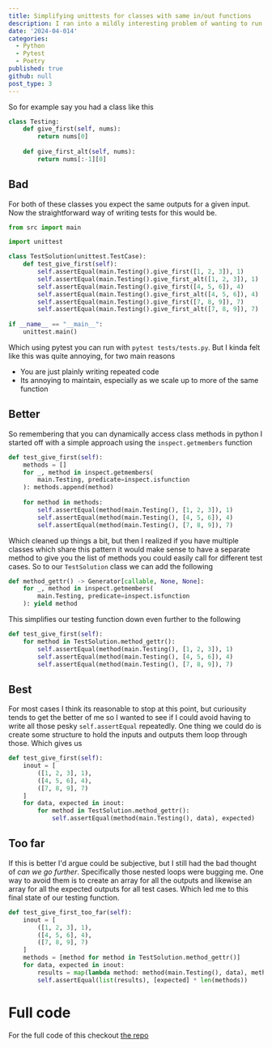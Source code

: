 ```yaml
---
title: Simplifying unittests for classes with same in/out functions
description: I ran into a mildly interesting problem of wanting to run the same unit tests on multiple functions of a class without having to call each function individually, this is just a short writeup of how I solved this issue
date: '2024-04-014'
categories:
  - Python
  - Pytest
  - Poetry
published: true
github: null
post_type: 3
---
```


So for example say you had a class like this
```python 
class Testing: 
    def give_first(self, nums): 
        return nums[0]
    
    def give_first_alt(self, nums): 
        return nums[:-1][0]
```
## Bad 
For both of these classes you expect the same outputs for a given input. Now the straightforward way of writing tests for this would be.
```python 
from src import main

import unittest

class TestSolution(unittest.TestCase): 
    def test_give_first(self): 
        self.assertEqual(main.Testing().give_first([1, 2, 3]), 1)
        self.assertEqual(main.Testing().give_first_alt([1, 2, 3]), 1)
        self.assertEqual(main.Testing().give_first([4, 5, 6]), 4)
        self.assertEqual(main.Testing().give_first_alt([4, 5, 6]), 4)
        self.assertEqual(main.Testing().give_first([7, 8, 9]), 7)
        self.assertEqual(main.Testing().give_first_alt([7, 8, 9]), 7)
        
if __name__ == "__main__": 
    unittest.main()
```
Which using pytest you can run with `pytest tests/tests.py`. But I kinda felt like this was quite annoying, for two main reasons 
- You are just plainly writing repeated code 
- Its annoying to maintain, especially as we scale up to more of the same function 

## Better

So remembering that you can dynamically access class methods in python I started off with a simple approach using the `inspect.getmembers` function 
```python
def test_give_first(self): 
    methods = []
    for _, method in inspect.getmembers(
        main.Testing, predicate=inspect.isfunction
    ): methods.append(method)
    
    for method in methods: 
        self.assertEqual(method(main.Testing(), [1, 2, 3]), 1)
        self.assertEqual(method(main.Testing(), [4, 5, 6]), 4)
        self.assertEqual(method(main.Testing(), [7, 8, 9]), 7)
```

Which cleaned up things a bit, but then I realized if you have multiple classes which share this pattern it would make sense to have a separate method to give you the list of methods you could easily call for different test cases. So to our `TestSolution` class we can add the following
```python
def method_gettr() -> Generator[callable, None, None]: 
    for _, method in inspect.getmembers(
        main.Testing, predicate=inspect.isfunction
    ): yield method
```

This simplifies our testing function down even further to the following 
```python
def test_give_first(self): 
    for method in TestSolution.method_gettr(): 
        self.assertEqual(method(main.Testing(), [1, 2, 3]), 1)
        self.assertEqual(method(main.Testing(), [4, 5, 6]), 4)
        self.assertEqual(method(main.Testing(), [7, 8, 9]), 7)
```

## Best
For most cases I think its reasonable to stop at this point, but curiousity tends to get the better of me so I wanted to see if I could avoid having to write all those pesky `self.assertEqual` repeatedly. One thing we could do is create some structure to hold the inputs and outputs them loop through those. Which gives us 
```python 
def test_give_first(self):
    inout = [
        ([1, 2, 3], 1),
        ([4, 5, 6], 4),
        ([7, 8, 9], 7)
    ]
    for data, expected in inout: 
        for method in TestSolution.method_gettr(): 
            self.assertEqual(method(main.Testing(), data), expected)
```

## Too far
If this is better I'd argue could be subjective, but I still had the bad thought of *can we go further*. Specifically those nested loops were bugging me. One way to avoid them is to create an array for all the outputs and likewise an array for all the expected outputs for all test cases. Which led me to this final state of our testing function.
```python
def test_give_first_too_far(self):
    inout = [
        ([1, 2, 3], 1),
        ([4, 5, 6], 4),
        ([7, 8, 9], 7)
    ]
    methods = [method for method in TestSolution.method_gettr()]
    for data, expected in inout: 
        results = map(lambda method: method(main.Testing(), data), methods)
        self.assertEqual(list(results), [expected] * len(methods))
```

# Full code 
For the full code of this checkout [the repo](https://github.com/KaiErikNiermann/misc-testing/tree/main/method_testing)